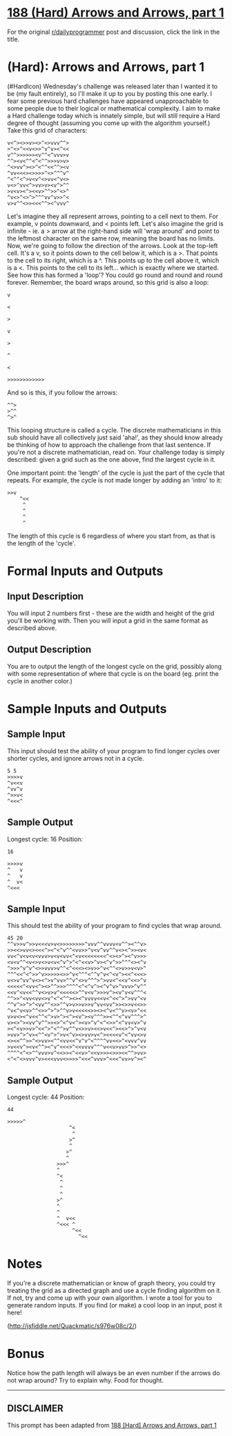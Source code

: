 # [188 (Hard) Arrows and Arrows, part 1](https://www.reddit.com/r/dailyprogrammer/comments/2m82yz/20141114_challenge_188_hard_arrows_and_arrows/)

For the original [r/dailyprogrammer](https://www.reddit.com/r/dailyprogrammer/) post and discussion, click the link in the title.

#  (Hard): Arrows and Arrows, part 1
(#HardIcon)
Wednesday's challenge was released later than I wanted it to be (my fault entirely), so I'll make it up to you by posting this one early. I fear some previous hard challenges have appeared unapproachable to some people due to their logical or mathematical complexity. I aim to make a Hard challenge today which is innately simple, but will still require a Hard degree of thought (assuming you come up with the algorithm yourself.)
Take this grid of characters:


```
v<^><>>v><>^<>vvv^^>
>^<>^<<v<>>^v^v><^<<
v^^>>>>>><v^^<^vvv>v
^^><v<^^<^<^^>>>v>v>
^<>vv^><>^<^^<<^^><v
^vv<<<><>>>>^<>^^^v^
^<^^<^>v<v^<>vv<^v<>
v<>^vv<^>vv>v><v^>^^
>v<v><^><<v>^^>>^<>^
^v<>^<>^>^^^vv^v>>^<
v>v^^<>><<<^^><^vvv^
```
Let's imagine they all represent arrows, pointing to a cell next to them. For example, v points downward, and < points left. Let's also imagine the grid is infinite - ie. a > arrow at the right-hand side will 'wrap around' and point to the leftmost character on the same row, meaning the board has no limits. Now, we're going to follow the direction of the arrows. Look at the top-left cell. It's a v, so it points down to the cell below it, which is a >. That points to the cell to its right, which is a ^. This points up to the cell above it, which is a <. This points to the cell to its left... which is exactly where we started. See how this has formed a 'loop'? You could go round and round and round forever. Remember, the board wraps around, so this grid is also a loop:


```
v
```

```
<
```

```
>
```

```
v
```

```
>
```

```
^
```

```
<
```

```
>>>>>>>>>>>>
```
And so is this, if you follow the arrows:


```
^^>
>^^
^>^
```
This looping structure is called a cycle. The discrete mathematicians in this sub should have all collectively just said 'aha!', as they should know already be thinking of how to approach the challenge from that last sentence. If you're not a discrete mathematician, read on. Your challenge today is simply described: given a grid such as the one above, find the largest cycle in it.

One important point: the 'length' of the cycle is just the part of the cycle that repeats. For example, the cycle is not made longer by adding an 'intro' to it:


```
>>v
    ^<<
     ^
     ^
     ^
     ^
```
The length of this cycle is 6 regardless of where you start from, as that is the length of the 'cycle'.

# Formal Inputs and Outputs
## Input Description
You will input 2 numbers first - these are the width and height of the grid you'll be working with. Then you will input a grid in the same format as described above.

## Output Description
You are to output the length of the longest cycle on the grid, possibly along with some representation of where that cycle is on the board (eg. print the cycle in another color.)

# Sample Inputs and Outputs
## Sample Input
This input should test the ability of your program to find longer cycles over shorter cycles, and ignore arrows not in a cycle.


```
5 5
>>>>v
^v<<v
^vv^v
^>>v<
^<<<^
```
## Sample Output
Longest cycle: 16
Position:


```
16
```

```
>>>>v
^   v
^   v
^  v<
^<<<
```
## Sample Input
This should test the ability of your program to find cycles that wrap around.


```
45 20
^^v>>v^>>v<<<v>v<>>>>>>>>^vvv^^vvvv<v^^><^^v>
>><<>vv<><<<^><^<^v^^<vv>>^v<v^vv^^v<><^>><v<
vv<^v<v<v<vvv>v<v<vv<^<v<<<<<<<<^<><>^><^v>>>
<v<v^^<v<>v<>v<v<^v^>^<^<<v>^v><^v^>>^^^<><^v
^>>>^v^v^<>>vvv>v^^<^<<<><>v>>^v<^^<>v>>v<v>^
^^^<<^<^>>^v>>>>><>>^v<^^^<^^v^v<^<v^><<^<<<>
v<>v^vv^v<><^>v^vv>^^v^<>v^^^>^>vv<^<<v^<<>^v
<<<<<^<vv<^><>^^>>>^^^^<^<^v^><^v^v>^vvv>^v^^
<<v^<v<<^^v<>v>v^<<<<<>^^v<v^>>>v^><v^v<v^^^<
^^>>^<vv<vv<>v^<^<^^><><^vvvv<<v<^<<^>^>vv^<v
^^v^>>^>^<vv^^<>>^^v>v>>v>>v^vv<vv^>><>>v<<>>
^v<^v<v>^^<>>^>^>^^v>v<<<<<>><><^v<^^v><v>^<<
v>v<><^v<<^^<^>v>^><^><v^><v^^^>><^^<^vv^^^>^
v><>^><vv^v^^>><>^<^v<^><v>^v^<^<>>^<^vv<v>^v
><^<v>>v>^<<^>^<^^>v^^v<>>v><<>v<<^><<>^>^v<v
>vv>^>^v><^^<v^>^>v<^v><>vv>v<^><<<<v^<^vv<>v
<><<^^>>^<>vv><^^<vv<<^v^v^<^^^^vv<<>^<vvv^vv
>v<<v^><v<^^><^v^<<<>^<<vvvv^^^v<<v>vv>^>>^<>
^^^^<^<>^^vvv>v^<<>><^<<v>^<<v>>><>>><<^^>vv>
<^<^<>vvv^v><<<vvv<>>>>^<<<^vvv>^<<<^vv>v^><^
```
## Sample Output
Longest cycle: 44
Position:


```
44
```

```
>>>>>^
                    ^<
                     ^
                    >^
                    ^
                   >^
                   ^
                >>>^
                ^
                ^<
                 ^
                 ^
                 ^
                >^
                ^
                ^
                ^  v<<
                ^<<< ^
                     ^<<
                       ^<<
```
# Notes
If you're a discrete mathematician or know of graph theory, you could try treating the grid as a directed graph and use a cycle finding algorithm on it. If not, try and come up with your own algorithm. I wrote a tool for you to generate random inputs. If you find (or make) a cool loop in an input, post it here!

(http://jsfiddle.net/Quackmatic/s976w08c/2/)
# Bonus
Notice how the path length will always be an even number if the arrows do not wrap around? Try to explain why. Food for thought.


----
## **DISCLAIMER**
This prompt has been adapted from [188 [Hard] Arrows and Arrows, part 1](https://www.reddit.com/r/dailyprogrammer/comments/2m82yz/20141114_challenge_188_hard_arrows_and_arrows/
)

